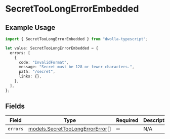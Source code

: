 # SecretTooLongErrorEmbedded

## Example Usage

```typescript
import { SecretTooLongErrorEmbedded } from "dwolla-typescript";

let value: SecretTooLongErrorEmbedded = {
  errors: [
    {
      code: "InvalidFormat",
      message: "Secret must be 128 or fewer characters.",
      path: "/secret",
      links: {},
    },
  ],
};
```

## Fields

| Field                                                                    | Type                                                                     | Required                                                                 | Description                                                              |
| ------------------------------------------------------------------------ | ------------------------------------------------------------------------ | ------------------------------------------------------------------------ | ------------------------------------------------------------------------ |
| `errors`                                                                 | [models.SecretTooLongErrorError](../models/secrettoolongerrorerror.md)[] | :heavy_minus_sign:                                                       | N/A                                                                      |